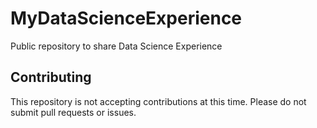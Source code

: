 # MyDataScienceExperience
Public repository to share Data Science Experience

## Contributing
This repository is not accepting contributions at this time. Please do not submit pull requests or issues.
